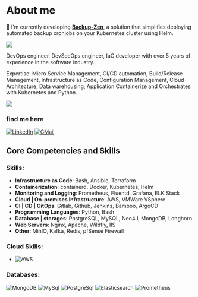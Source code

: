 <!--
**rezachalak/rezachalak** is a ✨ _special_ ✨ repository because its `README.md` (this file) appears on your GitHub profile.

- 🔭 I’m currently working on ...
- 🌱 I’m currently learning ...
- 👯 I’m looking to collaborate on ...
- 🤔 I’m looking for help with ...
- 💬 Ask me about ...
- 📫 How to reach me: ...
- 😄 Pronouns: ...
- ⚡ Fun fact: ...
-->
# About me

🔭 I'm currently developing [**Backup-Zen**](https://github.com/rezachalak/backup-zen), a solution that simplifies deploying automated backup cronjobs on your Kubernetes cluster using Helm.

![](https://komarev.com/ghpvc/?username=rezachalak)

DevOps engineer, DevSecOps engineer, IaC developer with over 5 years of experience in the software industry.

Expertise: Micro Service Management, CI/CD automation, Build/Release Management, Infrastructure as Code, Configuration Management, Cloud Architecture, Data warehousing, Application Containerize and Orchestrates with Kubernetes and Python.

<!-- ![Stats](https://github-readme-stats.vercel.app/api?username=ahmadalibagheri&include_all_commits=true&theme=merko) -->
  <img src="https://github-readme-stats.vercel.app/api?username=rezachalak&show_icons=true&theme=dark"/> 



### find me here

[![LinkedIn](https://img.shields.io/badge/linkedin-%230077B5.svg?style=for-the-badge&logo=linkedin&logoColor=white)](https://www.linkedin.com/in/rezachalak)
[![GMail](https://img.shields.io/badge/gmail-f0f0f0?&style=for-the-badge&logo=gmail&logoColor=white&color=ea4335)](mailto:rezachalak.dev@gmail.com)


## Core Competencies and Skills

### Skills:
- **Infrastructure as Code**:             Bash, Ansible, Terraform
- **Containerization**:                   containerd, Docker, Kubernetes, Helm
- **Monitoring and Logging**:             Prometheus, Fluentd, Grafana, ELK Stack
- **Cloud | On-premises Infrastructure**: AWS, VMWare VSphere
- **CI | CD | GitOps**:                   Gitlab, Github, Jenkins, Bamboo, ArgoCD
- **Programming Languages**:              Python, Bash
- **Database | storages**:                PostgreSQL, MySQL, Neo4J, MongoDB, Longhorn
- **Web Servers**:                        Nginx, Apache, Wildfly, IIS
- **Other**:                              MinIO, Kafka, Redis, pfSense Firewall



### Cloud Skills:

- ![AWS](https://img.shields.io/badge/-AWS-000?&logo=amazon&logoColor=yellow)

### Databases:

![MongoDB](https://img.shields.io/badge/-MongoDB-000?&logo=mongodb&logoColor=47A248)
![MySql](https://img.shields.io/badge/-MySql-000?&logo=MySQL&logoColor=4479A1)
![PostgreSql](https://img.shields.io/badge/-PostgreSql-000?&logo=postgresql&logoColor=336791)
![Elasticsearch](https://img.shields.io/badge/-Elasticsearch-000?&logo=elasticsearch&logoColor=05014A)
![Prometheus](https://img.shields.io/badge/-Prometheus-000?&logo=prometheus&logoColor=FFA500)
